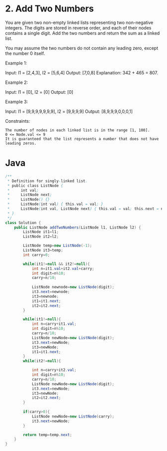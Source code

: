 # 2. Add Two Numbers

You are given two non-empty linked lists representing two non-negative integers. The digits are stored in reverse order, and each of their nodes contains a single digit. Add the two numbers and return the sum as a linked list.

You may assume the two numbers do not contain any leading zero, except the number 0 itself.

Example 1:

Input: l1 = [2,4,3], l2 = [5,6,4]
Output: [7,0,8]
Explanation: 342 + 465 = 807.

Example 2:

Input: l1 = [0], l2 = [0]
Output: [0]

Example 3:

Input: l1 = [9,9,9,9,9,9,9], l2 = [9,9,9,9]
Output: [8,9,9,9,0,0,0,1]

 
Constraints:

    The number of nodes in each linked list is in the range [1, 100].
    0 <= Node.val <= 9
    It is guaranteed that the list represents a number that does not have leading zeros.

# Java
```java
/**
 * Definition for singly-linked list.
 * public class ListNode {
 *     int val;
 *     ListNode next;
 *     ListNode() {}
 *     ListNode(int val) { this.val = val; }
 *     ListNode(int val, ListNode next) { this.val = val; this.next = next; }
 * }
 */
class Solution {
    public ListNode addTwoNumbers(ListNode l1, ListNode l2) {
        ListNode it1=l1;
        ListNode it2=l2;

        ListNode temp=new ListNode(-1);
        ListNode it3=temp;
        int carry=0;

        while(it1!=null && it2!=null){
            int n=it1.val+it2.val+carry;
            int digit=n%10;
            carry=n/10;
            
            ListNode newnode=new ListNode(digit);
            it3.next=newnode;
            it3=newnode;
            it1=it1.next;
            it2=it2.next;
        }

        while(it1!=null){
            int n=carry+it1.val;
            int digit=n%10;
            carry=n/10;
            ListNode newNode=new ListNode(digit);
            it3.next=newNode;
            it3=newNode;
            it1=it1.next;
        }
        while(it2!=null){

            int n=carry+it2.val;
            int digit=n%10;
            carry=n/10;
            ListNode newNode=new ListNode(digit);
            it3.next=newNode;
            it3=newNode;
            it2=it2.next;
        }
        
        if(carry>0){
            ListNode newNode=new ListNode(carry);
            it3.next=newNode;
        }

        return temp=temp.next;        
    }
}
```
